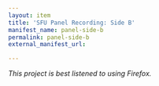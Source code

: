 ```yaml
---
layout: item
title: 'SFU Panel Recording: Side B'
manifest_name: panel-side-b
permalink: panel-side-b
external_manifest_url: 

---
```

<!-- Add an essay or interpretive material below this line,
using HTML or markdown.  Do not modify this file above this line -->
*This project is best listened to using Firefox.*
